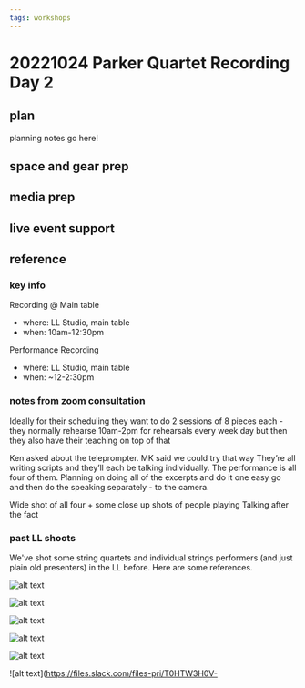 ```yaml
---
tags: workshops
---
```

# 20221024 Parker Quartet Recording Day 2

## plan
planning notes go here!
## space and gear prep
## media prep
## live event support
## reference
### key info

Recording @ Main table
* where: LL Studio, main table
* when: 10am-12:30pm

Performance Recording
* where: LL Studio, main table
* when: ~12-2:30pm

### notes from zoom consultation

Ideally for their scheduling they want to do 2 sessions of 8 pieces each - they normally rehearse 10am-2pm for rehearsals every week day but then they also have their teaching on top of that

Ken asked about the teleprompter. MK said we could try that way
They’re all writing scripts and they’ll each be talking individually.
The performance is all four of them. Planning on doing all of the excerpts and do it one easy go and then do the speaking separately - to the camera.

Wide shot of all four + some close up shots of people playing
Talking after the fact

### past LL shoots

We've shot some string quartets and individual strings performers (and just plain old presenters) in the LL before. Here are some references.

![alt text](https://files.slack.com/files-pri/T0HTW3H0V-F045E1XDR0E/tessa-presentation.jpg?pub_secret=01d17e6c6e)

![alt text](https://files.slack.com/files-pri/T0HTW3H0V-F04564MHL31/30478566921_7d557da28e_k.jpg?pub_secret=ac1f3f54dc)

![alt text](https://files.slack.com/files-pri/T0HTW3H0V-F045E30PERL/30267414790_008c91ac70_k.jpg?pub_secret=fabae60e10)

![alt text](https://files.slack.com/files-pri/T0HTW3H0V-F045E37NTRC/30478564251_1391d18799_c.jpg?pub_secret=4050f8c49b)

![alt text](https://files.slack.com/files-pri/T0HTW3H0V-F045P582W68/30478565151_4c23c686cf_k.jpg?pub_secret=34c90f4e62)

![alt text](https://files.slack.com/files-pri/T0HTW3H0V-